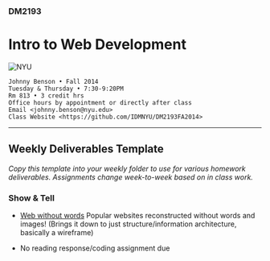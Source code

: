 ### DM2193

# Intro to Web Development

![NYU](http://j-hnnybens-n.com/capture/imami.png)

    Johnny Benson • Fall 2014
    Tuesday & Thursday • 7:30-9:20PM
    Rm 813 • 3 credit hrs
    Office hours by appointment or directly after class
    Email <johnny.benson@nyu.edu>
    Class Website <https://github.com/IDMNYU/DM2193FA2014>

---

## Weekly Deliverables Template

*Copy this template into your weekly folder to use for various homework deliverables. 
Assignments change week-to-week based on in class work.*

### Show & Tell
 * [Web without words](http://webwithoutwords.com/) Popular websites reconstructed without words and images! (Brings it down to just structure/information architecture, basically a wireframe)

* No reading response/coding assignment due